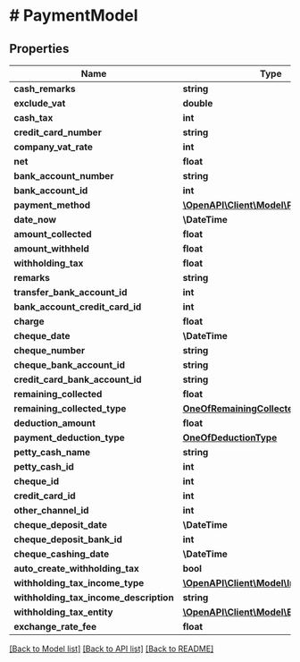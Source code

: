 # # PaymentModel

## Properties

Name | Type | Description | Notes
------------ | ------------- | ------------- | -------------
**cash_remarks** | **string** |  | [optional]
**exclude_vat** | **double** |  | [optional]
**cash_tax** | **int** |  | [optional]
**credit_card_number** | **string** |  | [optional]
**company_vat_rate** | **int** |  | [optional]
**net** | **float** |  | [optional]
**bank_account_number** | **string** |  | [optional]
**bank_account_id** | **int** |  | [optional]
**payment_method** | [**\OpenAPI\Client\Model\PaymentMethod**](PaymentMethod.md) |  | [optional]
**date_now** | **\DateTime** |  | [optional]
**amount_collected** | **float** |  | [optional]
**amount_withheld** | **float** |  | [optional]
**withholding_tax** | **float** |  | [optional]
**remarks** | **string** |  | [optional]
**transfer_bank_account_id** | **int** |  | [optional]
**bank_account_credit_card_id** | **int** |  | [optional]
**charge** | **float** |  | [optional]
**cheque_date** | **\DateTime** |  | [optional]
**cheque_number** | **string** |  | [optional]
**cheque_bank_account_id** | **string** |  | [optional]
**credit_card_bank_account_id** | **string** |  | [optional]
**remaining_collected** | **float** |  | [optional]
**remaining_collected_type** | [**OneOfRemainingCollectedType**](OneOfRemainingCollectedType.md) |  | [optional]
**deduction_amount** | **float** |  | [optional]
**payment_deduction_type** | [**OneOfDeductionType**](OneOfDeductionType.md) |  | [optional]
**petty_cash_name** | **string** |  | [optional]
**petty_cash_id** | **int** |  | [optional]
**cheque_id** | **int** |  | [optional]
**credit_card_id** | **int** |  | [optional]
**other_channel_id** | **int** |  | [optional]
**cheque_deposit_date** | **\DateTime** |  | [optional]
**cheque_deposit_bank_id** | **int** |  | [optional]
**cheque_cashing_date** | **\DateTime** |  | [optional]
**auto_create_withholding_tax** | **bool** |  | [optional]
**withholding_tax_income_type** | [**\OpenAPI\Client\Model\IncomeType**](IncomeType.md) |  | [optional]
**withholding_tax_income_description** | **string** |  | [optional]
**withholding_tax_entity** | [**\OpenAPI\Client\Model\Entity**](Entity.md) |  | [optional]
**exchange_rate_fee** | **float** |  | [optional]

[[Back to Model list]](../../README.md#models) [[Back to API list]](../../README.md#endpoints) [[Back to README]](../../README.md)
